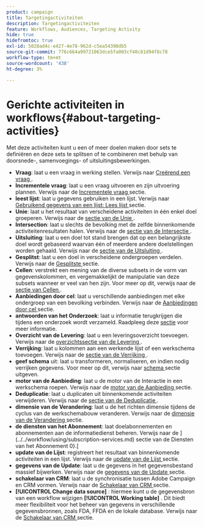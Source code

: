 ```yaml
---
product: campaign
title: Targetingactiviteiten
description: Targetingactiviteiten
feature: Workflows, Audiences, Targeting Activity
hide: true
hidefromtoc: true
exl-id: 5028ad4c-e427-4e78-962d-c5ea54390db5
source-git-commit: 776c664a99721063dce5fa003cf40c81d94f8c78
workflow-type: tm+mt
source-wordcount: '438'
ht-degree: 3%

---
```


# Gerichte activiteiten in workflows{#about-targeting-activities}



Met deze activiteiten kunt u een of meer doelen maken door sets te definiëren en deze sets te splitsen of te combineren met behulp van doorsnede-, samenvoegings- of uitsluitingsbewerkingen.

* **Vraag**: laat u een vraag in werking stellen. Verwijs naar [ Creërend een vraag ](query.md#creating-a-query).
* **Incrementele vraag**: laat u een vraag uitvoeren en zijn uitvoering plannen. Verwijs naar de [ Incrementele vraag ](incremental-query.md) sectie.
* **leest lijst**: laat u gegevens gebruiken in een lijst. Verwijs naar [ Gebruikend gegevens van een lijst: Lees lijst ](../../platform/using/import-export-workflows.md#using-data-from-a-list--read-list) sectie.
* **Unie**: laat u het resultaat van verscheidene activiteiten in één enkel doel groeperen. Verwijs naar de [ sectie van de Unie ](union.md).
* **Intersection**: laat u slechts de bevolking met de zelfde binnenkomende activiteitenresultaten halen. Verwijs naar de [ sectie van de Intersectie ](intersection.md).
* **Uitsluiting**: laat u een doel tot stand brengen dat op een belangrijkste doel wordt gebaseerd waarvan één of meerdere andere doelstellingen worden gehaald. Verwijs naar de [ sectie van de Uitsluiting ](exclusion.md).
* **Gesplitst**: laat u een doel in verscheidene ondergroepen verdelen. Verwijs naar de [ Gesplitste ](split.md) sectie.
* **Cellen**: verstrekt een mening van de diverse subsets in de vorm van gegevenskolommen, en vergemakkelijkt de manipulatie van deze subsets wanneer er veel van hen zijn. Voor meer op dit, verwijs naar de [ sectie van Cellen ](cells.md).
* **Aanbiedingen door cel**: laat u verschillende aanbiedingen met elke ondergroep van een bevolking verbinden. Verwijs naar de [ Aanbiedingen door cel ](offers-by-cell.md) sectie.
* **antwoorden van het Onderzoek**: laat u informatie terugkrijgen die tijdens een onderzoek wordt verzameld. Raadpleeg deze [sectie](../../surveys/using/getting-started-with-surveys.md) voor meer informatie.
* **Overzicht van de Levering**: laat u een leveringsoverzicht toevoegen. Verwijs naar de [ overzichtssectie van de Levering ](../../workflow/using/delivery-outline.md).
* **Verrijking**: laat u kolommen aan een werkende lijst of een werkschema toevoegen. Verwijs naar de [ sectie van de Verrijking ](../../workflow/using/enrichment.md).
* **geef schema** uit: laat u transformeren, normaliseren, en indien nodig verrijken gegevens. Voor meer op dit, verwijs naar [ schema ](../../workflow/using/edit-schema.md) sectie uitgeven.
* **motor van de Aanbieding**: laat u de motor van de Interactie in een werkschema roepen. Verwijs naar de [ motor van de Aanbieding ](../../workflow/using/offer-engine.md) sectie.
* **Deduplicatie**: laat u duplicaten uit binnenkomende activiteiten verwijderen. Verwijs naar de [ sectie van de Deduplicatie ](../../workflow/using/deduplication.md).
* **dimensie van de Verandering**: laat u de het richten dimensie tijdens de cyclus van de werkschemabouw veranderen. Verwijs naar de [ dimensie van de Verandering ](../../workflow/using/change-dimension.md) sectie.
* **de diensten van het Abonnement**: laat doelabonnementen en abonnementen aan de informatiedienst beheren. Verwijs naar de ](../../workflow/using/subscription-services.md) sectie van de Diensten van het Abonnement 0}.[
* **update van de Lijst**: registreert het resultaat van binnenkomende activiteiten in een lijst. Verwijs naar de [ update van de Lijst ](../../workflow/using/list-update.md) sectie.
* **gegevens van de Update**: laat u de gegevens in het gegevensbestand massief bijwerken. Verwijs naar de [ gegevens van de Update ](../../workflow/using/update-data.md) sectie.
* **schakelaar van CRM**: laat u de synchronisatie tussen Adobe Campaign en CRM vormen. Verwijs naar de [ Schakelaar van CRM ](../../workflow/using/crm-connector.md) sectie.
* **[!UICONTROL Change data source]** : hiermee kunt u de gegevensbron van een workflow wijzigen **[!UICONTROL Working table]** . Dit biedt meer flexibiliteit voor het beheer van gegevens in verschillende gegevensbronnen, zoals FDA, FFDA en de lokale database. Verwijs naar de [ Schakelaar van CRM ](../../workflow/using/change-data-source.md) sectie.
